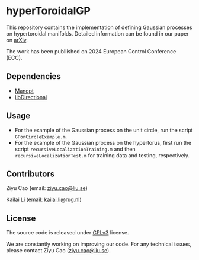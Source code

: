# hyperToroidalGP
This repository contains the implementation of defining Gaussian processes on hypertoroidal manifolds. Detailed information can be found in our paper on [arXiv](https://arxiv.org/abs/2303.06799).

The work has been publlished on 2024 European Control Conference (ECC).
## Dependencies
* [Manopt](https://www.manopt.org/)
* [libDirectional](https://github.com/KIT-ISAS/libDirectional)
## Usage
* For the example of the Gaussian process on the unit circle, run the script `GPonCircleExample.m`.
* For the example of the Gaussian process on the hypertorus, first run the script `recursiveLocalizationTraining.m` and then `recursiveLocalizationTest.m` for training data and testing, respectively.
## Contributors
Ziyu Cao (email: ziyu.cao@liu.se)

Kailai Li (email: kailai.li@rug.nl)
## License
The source code is released under [GPLv3](https://www.gnu.org/licenses/) license.

We are constantly working on improving our code. For any technical issues, please contact Ziyu Cao (ziyu.cao@liu.se).
